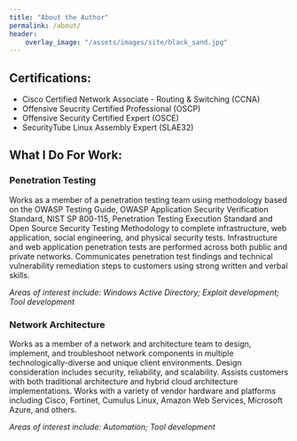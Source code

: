 ```yaml
---
title: "About the Author"
permalink: /about/
header:
    overlay_image: "/assets/images/site/black_sand.jpg"
---
```

## Certifications:
* Cisco Certified Network Associate - Routing & Switching (CCNA)
* Offensive Seucrity Certified Professional (OSCP)
* Offensive Security Certified Expert (OSCE)
* SecurityTube Linux Assembly Expert (SLAE32)

## What I Do For Work:
### Penetration Testing
Works as a member of a penetration testing team using methodology based on the OWASP Testing Guide, OWASP Application Security Verification Standard, NIST SP 800-115, Penetration Testing Execution Standard and Open Source Security Testing Methodology to complete infrastructure, web application, social engineering, and physical security tests. Infrastructure and web application penetration tests are performed across both public and private networks. Communicates penetration test findings and technical vulnerability remediation steps to customers using strong written and verbal skills.

*Areas of interest include: Windows Active Directory; Exploit development; Tool development*

### Network Architecture
Works as a member of a network and architecture team to design, implement, and troubleshoot network components in multiple technologically-diverse and unique client environments. Design consideration includes security, reliability, and scalability. Assists customers with both traditional architecture and hybrid cloud architecture implementations. Works with a variety of vendor hardware and platforms including Cisco, Fortinet, Cumulus Linux, Amazon Web Services, Microsoft Azure, and others.

*Areas of interest include: Automation; Tool development*
